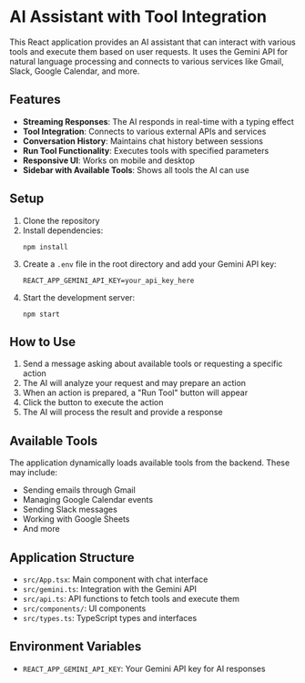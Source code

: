 # AI Assistant with Tool Integration

This React application provides an AI assistant that can interact with various tools and execute them based on user requests. It uses the Gemini API for natural language processing and connects to various services like Gmail, Slack, Google Calendar, and more.

## Features

- **Streaming Responses**: The AI responds in real-time with a typing effect
- **Tool Integration**: Connects to various external APIs and services
- **Conversation History**: Maintains chat history between sessions
- **Run Tool Functionality**: Executes tools with specified parameters
- **Responsive UI**: Works on mobile and desktop
- **Sidebar with Available Tools**: Shows all tools the AI can use

## Setup

1. Clone the repository
2. Install dependencies:
   ```
   npm install
   ```
3. Create a `.env` file in the root directory and add your Gemini API key:
   ```
   REACT_APP_GEMINI_API_KEY=your_api_key_here
   ```
4. Start the development server:
   ```
   npm start
   ```

## How to Use

1. Send a message asking about available tools or requesting a specific action
2. The AI will analyze your request and may prepare an action
3. When an action is prepared, a "Run Tool" button will appear
4. Click the button to execute the action
5. The AI will process the result and provide a response

## Available Tools

The application dynamically loads available tools from the backend. These may include:
- Sending emails through Gmail
- Managing Google Calendar events
- Sending Slack messages
- Working with Google Sheets
- And more

## Application Structure

- `src/App.tsx`: Main component with chat interface
- `src/gemini.ts`: Integration with the Gemini API
- `src/api.ts`: API functions to fetch tools and execute them
- `src/components/`: UI components
- `src/types.ts`: TypeScript types and interfaces

## Environment Variables

- `REACT_APP_GEMINI_API_KEY`: Your Gemini API key for AI responses 
